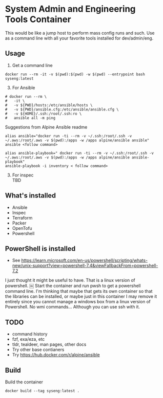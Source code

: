 # System Admin and Engineering Tools Container

This would be like a jump host to perform mass config runs and such.
Use as a command line with all your favorite tools installed for dev/admin/eng.



Usage
-----

1. Get a command line
```
docker run --rm -it -v $(pwd):$(pwd) -w $(pwd) --entrypoint bash syseng:latest
```

3. For Ansible

```
# docker run --rm \
# 	-it \
# 	-v ${PWD}/hosts:/etc/ansible/hosts \
# 	-v ${PWD}/ansible.cfg:/etc/ansible/ansible.cfg \
# 	-v ${HOME}/.ssh:/root/.ssh:ro \
# 	ansible all -m ping
```

Suggestions from Alpine Ansible readme
```
alias ansible="docker run -ti --rm -v ~/.ssh:/root/.ssh -v ~/.aws:/root/.aws -v $(pwd):/apps -w /apps alpine/ansible ansible"
ansible <follow command>
```

```
alias ansible-playbook=" docker run -ti --rm -v ~/.ssh:/root/.ssh -v ~/.aws:/root/.aws -v $(pwd):/apps -w /apps alpine/ansible ansible-playbook"
ansible-playbook -i inventory < follow command>
```

3. For inspec \
TBD

## What's installed
- Ansible
- Inspec
- Terraform
- Packer
- OpenTofu
- Powershell

## PowerShell is installed
* See https://learn.microsoft.com/en-us/powershell/scripting/whats-new/unix-support?view=powershell-7.4&viewFallbackFrom=powershell-7.2

I just thought it might be useful to have.  That is a linux version of powershell. ￼
Start the container and run pwsh to get a powershell command line.
I'm thinking that maybe that gets its own container so that the libraries can be installed, or maybe just in this container
I may remove it entirely since you cannot manage a windows box from a linux version of Powershell.  No wmi commands...  Although you can use ssh with it.

## TODO
- command history
- fzf, exa/eza, etc
- tldr, tealdeer, man pages, other docs
- Try other base contianers
- Try https://hub.docker.com/r/alpine/ansible

## Build
Build the container
```
docker build --tag syseng:latest .
```

